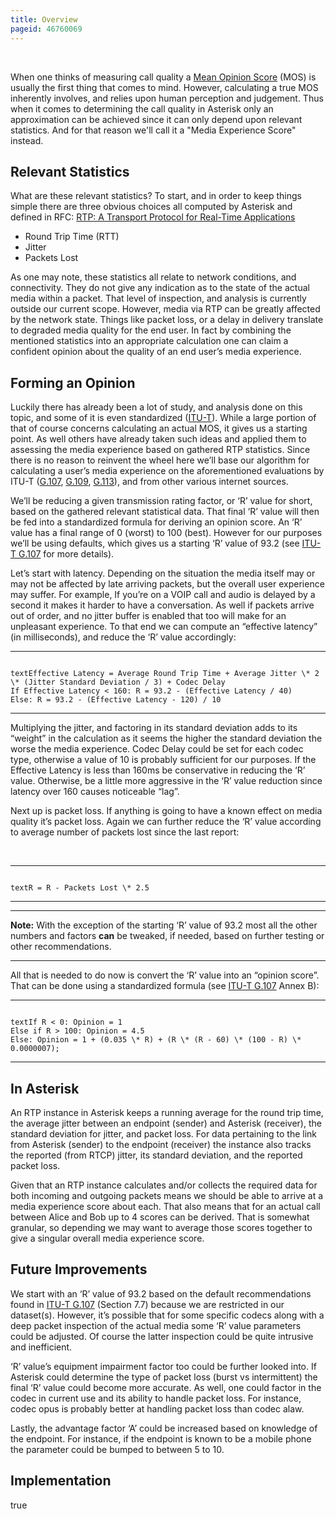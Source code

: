 ```yaml
---
title: Overview
pageid: 46760069
---
```


 

When one thinks of measuring call quality a [Mean Opinion Score](https://en.wikipedia.org/wiki/Mean_opinion_score) (MOS) is usually the first thing that comes to mind. However, calculating a true MOS inherently involves, and relies upon human perception and judgement. Thus when it comes to determining the call quality in Asterisk only an approximation can be achieved since it can only depend upon relevant statistics. And for that reason we'll call it a "Media Experience Score" instead.

Relevant Statistics
-------------------

What are these relevant statistics? To start, and in order to keep things simple there are three obvious choices all computed by Asterisk and defined in RFC: [RTP: A Transport Protocol for Real-Time Applications](https://www.rfc-editor.org/rfc/rfc3550#section-6.4.1)

* Round Trip Time (RTT)
* Jitter
* Packets Lost

As one may note, these statistics all relate to network conditions, and connectivity. They do not give any indication as to the state of the actual media within a packet. That level of inspection, and analysis is currently outside our current scope. However, media via RTP can be greatly affected by the network state. Things like packet loss, or a delay in delivery translate to degraded media quality for the end user. In fact by combining the mentioned statistics into an appropriate calculation one can claim a confident opinion about the quality of an end user’s media experience.

Forming an Opinion
------------------

Luckily there has already been a lot of study, and analysis done on this topic, and some of it is even standardized ([ITU-T](https://www.itu.int/en/ITU-T/)). While a large portion of that of course concerns calculating an actual MOS, it gives us a starting point. As well others have already taken such ideas and applied them to assessing the media experience based on gathered RTP statistics. Since there is no reason to reinvent the wheel here we’ll base our algorithm for calculating a user’s media experience on the aforementioned evaluations by ITU-T ([G.107](https://www.itu.int/rec/T-REC-G.107), [G.109](https://www.itu.int/rec/T-REC-G.109), [G.113](https://www.itu.int/rec/T-REC-G.113)), and from other various internet sources.

We’ll be reducing a given transmission rating factor, or ‘R’ value for short, based on the gathered relevant statistical data. That final ‘R’ value will then be fed into a standardized formula for deriving an opinion score. An ‘R’ value has a final range of 0 (worst) to 100 (best). However for our purposes we’ll be using defaults, which gives us a starting ‘R’ value of 93.2 (see [ITU-T G.107](https://www.itu.int/rec/T-REC-G.107) for more details).

Let’s start with latency. Depending on the situation the media itself may or may not be affected by late arriving packets, but the overall user experience may suffer. For example, If you’re on a VOIP call and audio is delayed by a second it makes it harder to have a conversation. As well if packets arrive out of order, and no jitter buffer is enabled that too will make for an unpleasant experience. To that end we can compute an “effective latency” (in milliseconds), and reduce the ‘R’ value accordingly:

  





---

  
  


```

textEffective Latency = Average Round Trip Time + Average Jitter \* 2 \* (Jitter Standard Deviation / 3) + Codec Delay
If Effective Latency < 160: R = 93.2 - (Effective Latency / 40)
Else: R = 93.2 - (Effective Latency - 120) / 10

```



---


  


Multiplying the jitter, and factoring in its standard deviation adds to its “weight” in the calculation as it seems the higher the standard deviation the worse the media experience. Codec Delay could be set for each codec type, otherwise a value of 10 is probably sufficient for our purposes. If the Effective Latency is less than 160ms be conservative in reducing the ‘R’ value. Otherwise, be a little more aggressive in the ‘R’ value reduction since latency over 160 causes noticeable “lag”.

Next up is packet loss. If anything is going to have a known effect on media quality it’s packet loss. Again we can further reduce the ‘R’ value according to average number of packets lost since the last report:

 




---

  
  


```

textR = R - Packets Lost \* 2.5

```



---




---

**Note:**  With the exception of the starting ‘R’ value of 93.2 most all the other numbers and factors **can** be tweaked, if needed, based on further testing or other recommendations.

  



---


  


All that is needed to do now is convert the ‘R’ value into an “opinion score”. That can be done using a standardized formula (see [ITU-T G.107](https://www.itu.int/rec/T-REC-G.107) Annex B):

  





---

  
  


```

textIf R < 0: Opinion = 1
Else if R > 100: Opinion = 4.5
Else: Opinion = 1 + (0.035 \* R) + (R \* (R - 60) \* (100 - R) \* 0.0000007);

```



---


In Asterisk
-----------

An RTP instance in Asterisk keeps a running average for the round trip time, the average jitter between an endpoint (sender) and Asterisk (receiver), the standard deviation for jitter, and packet loss. For data pertaining to the link from Asterisk (sender) to the endpoint (receiver) the instance also tracks the reported (from RTCP) jitter, its standard deviation, and the reported packet loss.

Given that an RTP instance calculates and/or collects the required data for both incoming and outgoing packets means we should be able to arrive at a media experience score about each. That also means that for an actual call between Alice and Bob up to 4 scores can be derived. That is somewhat granular, so depending we may want to average those scores together to give a singular overall media experience score.

Future Improvements
-------------------

We start with an ‘R’ value of 93.2 based on the default recommendations found in [ITU-T G.107](https://www.itu.int/rec/T-REC-G.107) (Section 7.7) because we are restricted in our dataset(s). However, it’s possible that for some specific codecs along with a deep packet inspection of the actual media some ‘R’ value parameters could be adjusted. Of course the latter inspection could be quite intrusive and inefficient.

‘R’ value’s equipment impairment factor too could be further looked into. If Asterisk could determine the type of packet loss (burst vs intermittent) the final ‘R’ value could become more accurate. As well, one could factor in the codec in current use and its ability to handle packet loss. For instance, codec opus is probably better at handling packet loss than codec alaw.

Lastly, the advantage factor ‘A’ could be increased based on knowledge of the endpoint. For instance, if the endpoint is known to be a mobile phone the parameter could be bumped to between 5 to 10.

Implementation
--------------

true

  


  
 

 

 

 

